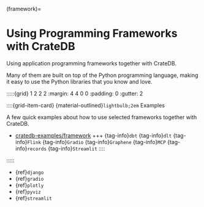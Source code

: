 (framework)=
# Using Programming Frameworks with CrateDB

Using application programming frameworks together with CrateDB.

Many of them are built on top of the Python programming language, making it easy
to use the Python libraries that you know and love.

:::::{grid} 1 2 2 2
:margin: 4 4 0 0
:padding: 0
:gutter: 2

::::{grid-item-card} {material-outlined}`lightbulb;2em` Examples

A few quick examples about how to use selected frameworks together with CrateDB.

- [cratedb-examples/framework](https://github.com/crate/cratedb-examples/tree/main/framework)
+++
{tag-info}`dbt` {tag-info}`dlt` {tag-info}`Flink` {tag-info}`Gradio` {tag-info}`Graphene` {tag-info}`MCP` {tag-info}`records` {tag-info}`Streamlit` 
::::

:::::

- {ref}`django`
- {ref}`gradio`
- {ref}`plotly`
- {ref}`pyviz`
- {ref}`streamlit`
